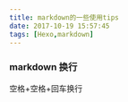 ```yaml
---
title: markdown的一些使用tips
date: 2017-10-19 15:57:45
tags: [Hexo,markdown]
---
```


### markdown 换行
空格+空格+回车换行
